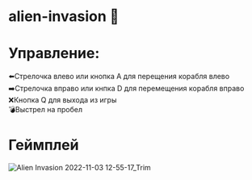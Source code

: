 # alien-invasion 👾
<h1>Управление:</h1>
<p>
⬅️Cтрелочка влево или кнопка A для перещения корабля влево
<br>➡️Стрелочка вправо или кнпка D для перемещения корабля вправо
<br>❌Кнопка Q для выхода из игры
<br>💣Выстрел на пробел
</p>
<h1>Геймплей</h1>


![Alien Invasion 2022-11-03 12-55-17_Trim](https://user-images.githubusercontent.com/60942207/199692557-ef15f120-9aec-4d7b-b936-4f7cac855ad3.gif)
